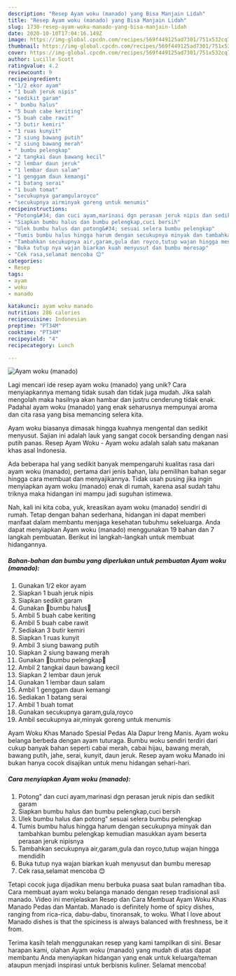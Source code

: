 ```yaml
---
description: "Resep Ayam woku (manado) yang Bisa Manjain Lidah"
title: "Resep Ayam woku (manado) yang Bisa Manjain Lidah"
slug: 1730-resep-ayam-woku-manado-yang-bisa-manjain-lidah
date: 2020-10-10T17:04:16.149Z
image: https://img-global.cpcdn.com/recipes/569f449125ad7301/751x532cq70/ayam-woku-manado-foto-resep-utama.jpg
thumbnail: https://img-global.cpcdn.com/recipes/569f449125ad7301/751x532cq70/ayam-woku-manado-foto-resep-utama.jpg
cover: https://img-global.cpcdn.com/recipes/569f449125ad7301/751x532cq70/ayam-woku-manado-foto-resep-utama.jpg
author: Lucille Scott
ratingvalue: 4.2
reviewcount: 9
recipeingredient:
- "1/2 ekor ayam"
- "1 buah jeruk nipis"
- "sedikit garam"
- " bumbu halus"
- "5 buah cabe keriting"
- "5 buah cabe rawit"
- "3 butir kemiri"
- "1 ruas kunyit"
- "3 siung bawang putih"
- "2 siung bawang merah"
- " bumbu pelengkap"
- "2 tangkai daun bawang kecil"
- "2 lembar daun jeruk"
- "1 lembar daun salam"
- "1 genggam daun kemangi"
- "1 batang serai"
- "1 buah tomat"
- "secukupnya garamgularoyco"
- "secukupnya airminyak goreng untuk menumis"
recipeinstructions:
- "Potong&#34; dan cuci ayam,marinasi dgn perasan jeruk nipis dan sedikit garam"
- "Siapkan bumbu halus dan bumbu pelengkap,cuci bersih"
- "Ulek bumbu halus dan potong&#34; sesuai selera bumbu pelengkap"
- "Tumis bumbu halus hingga harum dengan secukupnya minyak dan tambahkan bumbu pelengkap kemudian masukkan ayam beserta perasan jeruk nipisnya"
- "Tambahkan secukupnya air,garam,gula dan royco,tutup wajan hingga mendidih"
- "Buka tutup nya wajan biarkan kuah menyusut dan bumbu meresap"
- "Cek rasa,selamat mencoba 😊"
categories:
- Resep
tags:
- ayam
- woku
- manado

katakunci: ayam woku manado 
nutrition: 286 calories
recipecuisine: Indonesian
preptime: "PT34M"
cooktime: "PT34M"
recipeyield: "4"
recipecategory: Lunch

---
```



![Ayam woku (manado)](https://img-global.cpcdn.com/recipes/569f449125ad7301/751x532cq70/ayam-woku-manado-foto-resep-utama.jpg)

Lagi mencari ide resep ayam woku (manado) yang unik? Cara menyiapkannya memang tidak susah dan tidak juga mudah. Jika salah mengolah maka hasilnya akan hambar dan justru cenderung tidak enak. Padahal ayam woku (manado) yang enak seharusnya mempunyai aroma dan cita rasa yang bisa memancing selera kita.

Ayam woku biasanya dimasak hingga kuahnya mengental dan sedikit menyusut. Sajian ini adalah lauk yang sangat cocok bersanding dengan nasi putih panas. Resep Ayam Woku - Ayam woku adalah salah satu makanan khas asal Indonesia.

Ada beberapa hal yang sedikit banyak mempengaruhi kualitas rasa dari ayam woku (manado), pertama dari jenis bahan, lalu pemilihan bahan segar hingga cara membuat dan menyajikannya. Tidak usah pusing jika ingin menyiapkan ayam woku (manado) enak di rumah, karena asal sudah tahu triknya maka hidangan ini mampu jadi suguhan istimewa.


Nah, kali ini kita coba, yuk, kreasikan ayam woku (manado) sendiri di rumah. Tetap dengan bahan sederhana, hidangan ini dapat memberi manfaat dalam membantu menjaga kesehatan tubuhmu sekeluarga. Anda dapat menyiapkan Ayam woku (manado) menggunakan 19 bahan dan 7 langkah pembuatan. Berikut ini langkah-langkah untuk membuat hidangannya.

<!--inarticleads1-->

##### Bahan-bahan dan bumbu yang diperlukan untuk pembuatan Ayam woku (manado):

1. Gunakan 1/2 ekor ayam
1. Siapkan 1 buah jeruk nipis
1. Siapkan sedikit garam
1. Gunakan  🎀bumbu halus🎀
1. Ambil 5 buah cabe keriting
1. Ambil 5 buah cabe rawit
1. Sediakan 3 butir kemiri
1. Siapkan 1 ruas kunyit
1. Ambil 3 siung bawang putih
1. Siapkan 2 siung bawang merah
1. Gunakan  🎀bumbu pelengkap🎀
1. Ambil 2 tangkai daun bawang kecil
1. Siapkan 2 lembar daun jeruk
1. Gunakan 1 lembar daun salam
1. Ambil 1 genggam daun kemangi
1. Sediakan 1 batang serai
1. Ambil 1 buah tomat
1. Gunakan secukupnya garam,gula,royco
1. Ambil secukupnya air,minyak goreng untuk menumis


Ayam Woku Khas Manado Spesial Pedas Ala Dapur Ireng Manis. Ayam woku belanga berbeda dengan ayam tuturaga. Bumbu woku sendiri terdiri dari cukup banyak bahan seperti cabai merah, cabai hijau, bawang merah, bawang putih, jahe, serai, kunyit, daun jeruk. Resep ayam woku Manado ini bukan hanya cocok disajikan untuk menu hidangan sehari-hari. 

<!--inarticleads2-->

##### Cara menyiapkan Ayam woku (manado):

1. Potong&#34; dan cuci ayam,marinasi dgn perasan jeruk nipis dan sedikit garam
1. Siapkan bumbu halus dan bumbu pelengkap,cuci bersih
1. Ulek bumbu halus dan potong&#34; sesuai selera bumbu pelengkap
1. Tumis bumbu halus hingga harum dengan secukupnya minyak dan tambahkan bumbu pelengkap kemudian masukkan ayam beserta perasan jeruk nipisnya
1. Tambahkan secukupnya air,garam,gula dan royco,tutup wajan hingga mendidih
1. Buka tutup nya wajan biarkan kuah menyusut dan bumbu meresap
1. Cek rasa,selamat mencoba 😊


Tetapi cocok juga dijadikan menu berbuka puasa saat bulan ramadhan tiba. Cara membuat ayam woku belanga manado dengan resep tradisional asli manado. Video ini menjelaskan Resep dan Cara Membuat Ayam Woku Khas Manado Pedas dan Mantab. Manado is definitely home of spicy dishes, ranging from rica-rica, dabu-dabu, tinoransak, to woku. What I love about Manado dishes is that the spiciness is always balanced with freshness, be it from. 

Terima kasih telah menggunakan resep yang kami tampilkan di sini. Besar harapan kami, olahan Ayam woku (manado) yang mudah di atas dapat membantu Anda menyiapkan hidangan yang enak untuk keluarga/teman ataupun menjadi inspirasi untuk berbisnis kuliner. Selamat mencoba!
